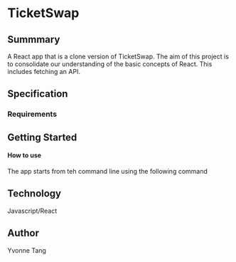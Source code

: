 TicketSwap 
==========

## Summmary 
A React app that is a clone version of TicketSwap. The aim of this project is to consolidate our understanding of the basic concepts of React. This includes fetching an API. 

## Specification 

### Requirements

## Getting Started 

#### How to use 

The app starts from teh command line using the following command

## Technology 

Javascript/React 

## Author 

Yvonne Tang 